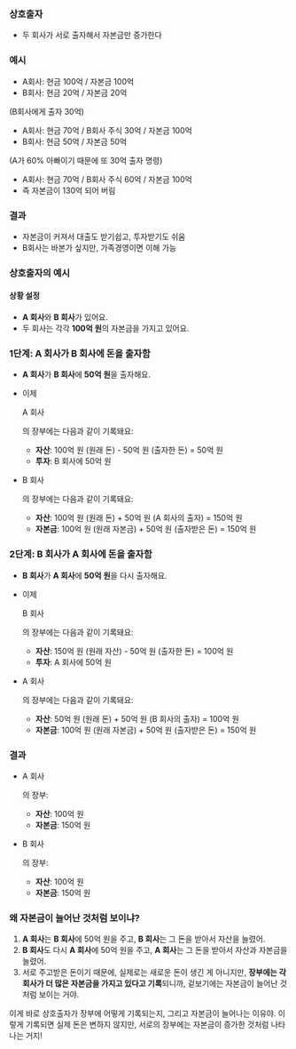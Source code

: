 ### 상호출자

* 두 회사가 서로 출자해서 자본금만 증가한다

### 예시

* A회사: 현금 100억 / 자본금 100억
* B회사: 현금 20억 / 자본금 20억

(B회사에게 출자 30억)

* A회사: 현금 70억 / B회사 주식 30억 / 자본금 100억
* B회사: 현금 50억 / 자본금 50억

(A가 60% 아빠이기 때문에 또 30억 출자 명령)

* A회사: 현금 70억 / B회사 주식 60억 / 자본금 100억
* 즉 자본금이 130억 되어 버림



### 결과

* 자본금이 커져서 대출도 받기쉽고, 투자받기도 쉬움
* B회사는 바본가 싶지만, 가족경영이면 이해 가능







### 상호출자의 예시

#### 상황 설정

- **A 회사**와 **B 회사**가 있어요.
- 두 회사는 각각 **100억 원**의 자본금을 가지고 있어요.

### 1단계: A 회사가 B 회사에 돈을 출자함

- **A 회사**가 **B 회사**에 **50억 원**을 출자해요.

- 이제 

  A 회사

  의 장부에는 다음과 같이 기록돼요:

  - **자산**: 100억 원 (원래 돈) - 50억 원 (출자한 돈) = 50억 원
  - **투자**: B 회사에 50억 원

- B 회사

  의 장부에는 다음과 같이 기록돼요:

  - **자산**: 100억 원 (원래 돈) + 50억 원 (A 회사의 출자) = 150억 원
  - **자본금**: 100억 원 (원래 자본금) + 50억 원 (출자받은 돈) = 150억 원

### 2단계: B 회사가 A 회사에 돈을 출자함

- **B 회사**가 **A 회사**에 **50억 원**을 다시 출자해요.

- 이제 

  B 회사

  의 장부에는 다음과 같이 기록돼요:

  - **자산**: 150억 원 (원래 자산) - 50억 원 (출자한 돈) = 100억 원
  - **투자**: A 회사에 50억 원

- A 회사

  의 장부에는 다음과 같이 기록돼요:

  - **자산**: 50억 원 (원래 돈) + 50억 원 (B 회사의 출자) = 100억 원
  - **자본금**: 100억 원 (원래 자본금) + 50억 원 (출자받은 돈) = 150억 원

### 결과

- A 회사

  의 장부:

  - **자산**: 100억 원
  - **자본금**: 150억 원

- B 회사

  의 장부:

  - **자산**: 100억 원
  - **자본금**: 150억 원

### 왜 자본금이 늘어난 것처럼 보이냐?

1. **A 회사**는 **B 회사**에 50억 원을 주고, **B 회사**는 그 돈을 받아서 자산을 늘렸어.
2. **B 회사**도 다시 **A 회사**에 50억 원을 주고, **A 회사**는 그 돈을 받아서 자산과 자본금을 늘렸어.
3. 서로 주고받은 돈이기 때문에, 실제로는 새로운 돈이 생긴 게 아니지만, **장부에는 각 회사가 더 많은 자본금을 가지고 있다고 기록**되니까, 겉보기에는 자본금이 늘어난 것처럼 보이는 거야.

이게 바로 상호출자가 장부에 어떻게 기록되는지, 그리고 자본금이 늘어나는 이유야. 이렇게 기록되면 실제 돈은 변하지 않지만, 서로의 장부에는 자본금이 증가한 것처럼 나타나는 거지!